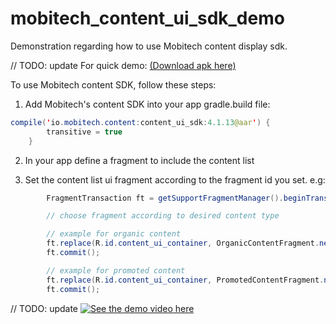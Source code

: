 # mobitech_content_ui_sdk_demo
Demonstration regarding how to use Mobitech content display sdk.


// TODO: update
For quick demo: [(Download apk here)](https://www.dropbox.com/s/qoit44xylr8z1pi/content_ui_demo.apk?dl=1)


To use Mobitech content SDK, follow these steps:

1. Add Mobitech's content SDK into your app gradle.build file:
```java
compile('io.mobitech.content:content_ui_sdk:4.1.13@aar') {
        transitive = true
    }
```

2. In your app define a fragment to include the content list

3. Set the content list ui fragment according to the fragment id you set.
e.g:
```java
        FragmentTransaction ft = getSupportFragmentManager().beginTransaction();

        // choose fragment according to desired content type

        // example for organic content
        ft.replace(R.id.content_ui_container, OrganicContentFragment.newInstance(), OrganicContentFragment.TAG);
        ft.commit();

        // example for promoted content
        ft.replace(R.id.content_ui_container, PromotedContentFragment.newInstance(), PromotedContentFragment.TAG);
        ft.commit();
```

// TODO: update
[![See the demo video here](https://i.ytimg.com/vi/cON5zcx_FCc/default.jpg?v=57da500d&sqp=CNCg6b4F&rs=AOn4CLCv06oDjftA7bH-tkStiG-a4_R2rQ)](https://youtu.be/cON5zcx_FCc)
